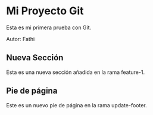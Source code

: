 # Mi Proyecto Git
Esta es mi primera prueba con Git.

Autor: Fathi

## Nueva Sección
Esta es una nueva sección añadida en la rama feature-1.

## Pie de página
Este es un nuevo pie de página en la rama update-footer.
